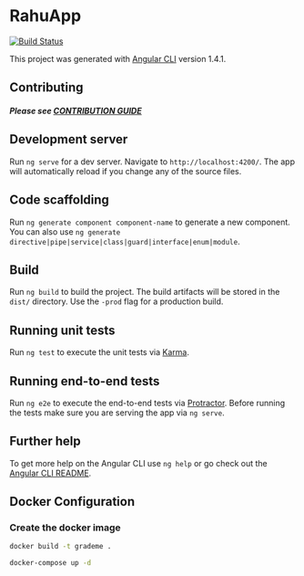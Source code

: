 # RahuApp
[![Build Status](https://travis-ci.org/yasirunilan/RahuApp.svg?branch=master)](https://travis-ci.org/yasirunilan/RahuApp)

This project was generated with [Angular CLI](https://github.com/angular/angular-cli) version 1.4.1.

## Contributing
##### Please see [CONTRIBUTION GUIDE](https://github.com/yasirunilan/RahuApp/blob/master/CONTRIBUTING.md)


## Development server

Run `ng serve` for a dev server. Navigate to `http://localhost:4200/`. The app will automatically reload if you change any of the source files.

## Code scaffolding

Run `ng generate component component-name` to generate a new component. You can also use `ng generate directive|pipe|service|class|guard|interface|enum|module`.

## Build

Run `ng build` to build the project. The build artifacts will be stored in the `dist/` directory. Use the `-prod` flag for a production build.

## Running unit tests

Run `ng test` to execute the unit tests via [Karma](https://karma-runner.github.io).

## Running end-to-end tests

Run `ng e2e` to execute the end-to-end tests via [Protractor](http://www.protractortest.org/).
Before running the tests make sure you are serving the app via `ng serve`.

## Further help

To get more help on the Angular CLI use `ng help` or go check out the [Angular CLI README](https://github.com/angular/angular-cli/blob/master/README.md).

## Docker Configuration

### Create the docker image

```bash
docker build -t grademe .

docker-compose up -d
```
